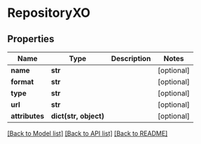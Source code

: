 # RepositoryXO

## Properties
Name | Type | Description | Notes
------------ | ------------- | ------------- | -------------
**name** | **str** |  | [optional] 
**format** | **str** |  | [optional] 
**type** | **str** |  | [optional] 
**url** | **str** |  | [optional] 
**attributes** | **dict(str, object)** |  | [optional] 

[[Back to Model list]](../README.md#documentation-for-models) [[Back to API list]](../README.md#documentation-for-api-endpoints) [[Back to README]](../README.md)

